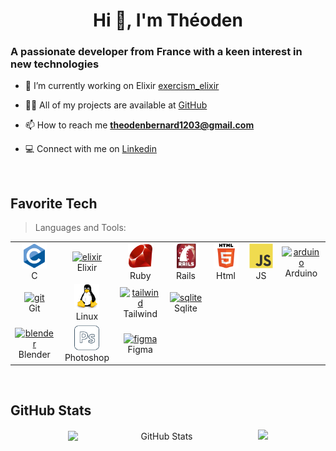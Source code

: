 <h1 align="center" id="Theoden-bernard-title">Hi 👋, I'm Théoden</h1>
<h3 align="left">A passionate developer from France with a keen interest in new technologies</h3>

- 🔭 I’m currently working on Elixir [exercism_elixir](https://github.com/Theoden-bernard/exercism_elixir)

- 👨‍💻 All of my projects are available at [GitHub](https://github.com/Theoden-bernard)

- 📫 How to reach me **theodenbernard1203@gmail.com**

- 💻 Connect with me on [Linkedin](https://www.linkedin.com/in/théoden-bernard-186b63335/)

<br>

<h2 align="left" id="Theoden-bernard-title">Favorite Tech</h2>

> Languages and Tools:

<table>
  
  <tr>
    <p align="left">
      <td align="center" width="96">
        <a href="https://www.cprogramming.com/" target="_blank" rel="noreferrer"> 
          <img src="https://raw.githubusercontent.com/devicons/devicon/master/icons/c/c-original.svg" alt="c" width="40" height="40"/> 
        </a>
        <br>C
      </td>
      <td align="center" width="96">
        <a href="https://elixir-lang.org" target="_blank" rel="noreferrer"> 
          <img src="https://www.vectorlogo.zone/logos/elixir-lang/elixir-lang-icon.svg" alt="elixir" width="40" height="40"/> 
        </a> 
        <br>Elixir
      </td>
      <td align="center" width="96">
        <a href="https://www.ruby-lang.org/en/" target="_blank" rel="noreferrer"> 
          <img src="https://raw.githubusercontent.com/devicons/devicon/master/icons/ruby/ruby-original.svg" alt="ruby" width="40" height="40"/>
        </a>
        <br>Ruby
      </td>
      <td align="center" width="96">
        <a href="https://rubyonrails.org" target="_blank" rel="noreferrer"> 
          <img src="https://raw.githubusercontent.com/devicons/devicon/master/icons/rails/rails-original-wordmark.svg" alt="rails" width="40" height="40"/> 
        </a>
        <br>Rails
      </td>
      <td align="center" width="96">
        <a href="https://www.w3.org/html/" target="_blank" rel="noreferrer"> 
          <img src="https://raw.githubusercontent.com/devicons/devicon/master/icons/html5/html5-original-wordmark.svg" alt="html5" width="40" height="40"/> 
        </a> 
        <br>Html
      </td>
      <td align="center" width="96">
        <a href="https://developer.mozilla.org/en-US/docs/Web/JavaScript" target="_blank" rel="noreferrer"> 
          <img src="https://raw.githubusercontent.com/devicons/devicon/master/icons/javascript/javascript-original.svg" alt="javascript" width="40" height="40"/> 
        </a>
        <br>JS
      </td>
      <td align="center" width="96">
        <a href="https://www.arduino.cc/" target="_blank" rel="noreferrer"> 
          <img src="https://cdn.worldvectorlogo.com/logos/arduino-1.svg" alt="arduino" width="40" height="40"/>
        </a> 
        <br>Arduino
      </td>
      <!--<a href="https://developer.apple.com/swift/" target="_blank" rel="noreferrer">
        <img src="https://raw.githubusercontent.com/devicons/devicon/master/icons/swift/swift-original.svg" alt="swift" width="40" height="40"/>
      </a>---->
    </p>
  </tr>
  
  <tr>
    <p align="left">
      <td align="center" width="96">
        <a href="https://git-scm.com/" target="_blank" rel="noreferrer"> 
          <img src="https://www.vectorlogo.zone/logos/git-scm/git-scm-icon.svg" alt="git" width="40" height="40"/> 
        </a> 
        <br>Git
      </td>
      <td align="center" width="96">
        <a href="https://www.linux.org/" target="_blank" rel="noreferrer"> 
          <img src="https://raw.githubusercontent.com/devicons/devicon/master/icons/linux/linux-original.svg" alt="linux" width="40" height="40"/> 
        </a>
        <br>Linux
      </td>
      <td align="center" width="96">
        <a href="https://tailwindcss.com/" target="_blank" rel="noreferrer"> 
            <img src="https://www.vectorlogo.zone/logos/tailwindcss/tailwindcss-icon.svg" alt="tailwind" width="40" height="40"/>
        </a>
        <br>Tailwind
      </td>
      <td align="center" width="96">
        <a href="https://www.sqlite.org/" target="_blank" rel="noreferrer"> 
          <img src="https://www.vectorlogo.zone/logos/sqlite/sqlite-icon.svg" alt="sqlite" width="40" height="40"/>
        </a>
        <br>Sqlite
      </td>
    </p>
  </tr>
  
  <tr>
    <p align="left">
      <td align="center" width="96">
        <a href="https://www.blender.org/" target="_blank" rel="noreferrer"> 
          <img src="https://download.blender.org/branding/community/blender_community_badge_white.svg" alt="blender" width="40" height="40"/> 
        </a> 
        <br>Blender
      </td>
      <td align="center" width="96">
        <a href="https://www.photoshop.com/en" target="_blank" rel="noreferrer"> 
          <img src="https://raw.githubusercontent.com/devicons/devicon/master/icons/photoshop/photoshop-line.svg" alt="photoshop" width="40" height="40"/> 
        </a>
        <br>Photoshop
      </td>
      <td align="center" width="96">
        <a href="https://www.figma.com/" target="_blank" rel="noreferrer"> 
          <img src="https://www.vectorlogo.zone/logos/figma/figma-icon.svg" alt="figma" width="40" height="40"/> 
        </a>
        <br>Figma
      </td>
    </p>
  </tr>
  
</table>

<br>
  <h2 id="Theoden-bernard-title">GitHub Stats</h2>

<div align="center" >
  <img src="https://github-readme-stats.vercel.app/api?username=Theoden-bernard&count_private=true&hide_border=true&show_icons=true&include_all_commits=true&bg_color=0d1117&title_color=FFFFFF&text_color=9f9f9f&icon_color=FFFFFF" style="width: 45%; min-width: 300px;" alt="GitHub Stats"/>
    <img src="https://github-readme-stats.vercel.app/api/top-langs/?username=Theoden-bernard&layout=compact&count_private=true&hide_border=true&show_icons=true&include_all_commits=true&bg_color=0d1117&title_color=FFFFFF&text_color=9f9f9f&icon_color=FFFFFF"/> 
  </div>
</div>

